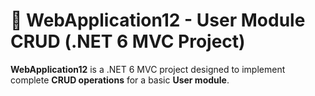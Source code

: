 # 🧩 WebApplication12 - User Module CRUD (.NET 6 MVC Project)

**WebApplication12** is a .NET 6 MVC project designed to implement complete **CRUD operations** for a basic **User module**.
